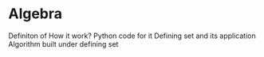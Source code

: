 # Algebra
Definiton of 
How it work?
Python code for it
Defining set and its application
Algorithm built under defining set 
